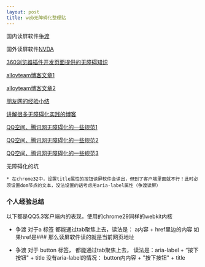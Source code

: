 ```yaml
---
layout: post
title: web无障碍化整理贴
---
```


国内读屏软件[争渡](/attachments/2014-03-30-zdsr_pw_setup_1.4.7.6.exe)

国外读屏软件[NVDA](http://www.topcss.org/demo/nvda-2011.2-user-guide.html)

[360浏览器插件开发页面提供的无障碍知识](http://open.chrome.360.cn/extension_dev/a11y.html)

[alloyteam博客文章1](http://www.alloyteam.com/2012/10/web-accessibility-nvda-screen-reader-software-user-guide/)

[alloyteam博客文章2](http://www.alloyteam.com/2012/10/how-to-develop-accessible-web-site-application/)

[朋友网的经验小结](http://isux.tencent.com/pengyou-accessibility-practice.html)

[讲解很多无障碍化实践的博客](http://www.topcss.org/?cat=1)

[QQ空间、腾讯网无障碍化的一些规范1](http://qzs.qq.com/qzone/v6/accessibility/help.html)

[QQ空间、腾讯网无障碍化的一些规范2](http://www.qq.com/accessibility/)

[QQ空间、腾讯网无障碍化的一些规范3](http://km.oa.com/group/18188/articles/show/127512?kmref=search)

无障碍化的坑

    * 在chrome32中，设置title属性的按钮读屏软件会读出，但到了客户端里面就不行！此时必须设置dom节点的文本，没法设置的话考虑用aria-label属性（争渡读屏）

### 个人经验总结
以下都是QQ5.3客户端内的表现，使用的chrome29同样的webkit内核
* 争渡 对于a 标签 都能通过tab聚焦上去，读法是： a内容 + href里边的内容 如果href是### 那么读屏软件读的就是当前网页地址

* 争渡 对于 button 标签， 都能通过tab聚焦上去， 读法是：aria-label + “按下按钮" + title
没有aria-label的情况： button内内容 + "按下按钮" + title


